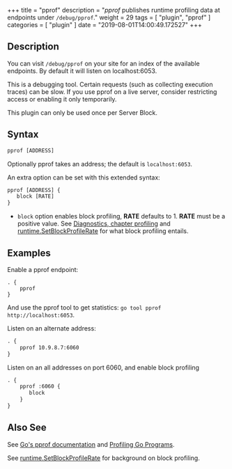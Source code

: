 +++
title = "pprof"
description = "*pprof* publishes runtime profiling data at endpoints under `/debug/pprof`."
weight = 29
tags = [ "plugin", "pprof" ]
categories = [ "plugin" ]
date = "2019-08-01T14:00:49.172527"
+++

## Description

You can visit `/debug/pprof` on your site for an index of the available endpoints. By default it
will listen on localhost:6053.

This is a debugging tool. Certain requests (such as collecting execution traces) can be slow. If
you use pprof on a live server, consider restricting access or enabling it only temporarily.

This plugin can only be used once per Server Block.

## Syntax

~~~ txt
pprof [ADDRESS]
~~~

Optionally pprof takes an address; the default is `localhost:6053`.

An extra option can be set with this extended syntax:

~~~ txt
pprof [ADDRESS] {
   block [RATE]
}
~~~

* `block` option enables block profiling, **RATE** defaults to 1. **RATE** must be a positive value.
  See [Diagnostics, chapter profiling](https://golang.org/doc/diagnostics.html) and
  [runtime.SetBlockProfileRate](https://golang.org/pkg/runtime/#SetBlockProfileRate) for what block
  profiling entails.

## Examples

Enable a pprof endpoint:

~~~
. {
    pprof
}
~~~

And use the pprof tool to get statistics: `go tool pprof http://localhost:6053`.

Listen on an alternate address:

~~~ txt
. {
    pprof 10.9.8.7:6060
}
~~~

Listen on an all addresses on port 6060, and enable block profiling

~~~ txt
. {
    pprof :6060 {
       block
    }
}
~~~

## Also See

See [Go's pprof documentation](https://golang.org/pkg/net/http/pprof/) and [Profiling Go
Programs](https://blog.golang.org/profiling-go-programs).

See [runtime.SetBlockProfileRate](https://golang.org/pkg/runtime/#SetBlockProfileRate) for
background on block profiling.
